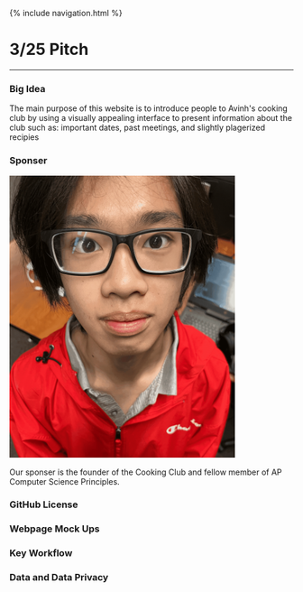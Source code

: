 {% include navigation.html %}

# 3/25 Pitch
***
### Big Idea
The main purpose of this website is to introduce people to Avinh's cooking club by  using a visually appealing interface to present information about the club such as: important dates, past meetings, and slightly plagerized recipies 

### Sponser
<img width="400" height="500" src="https://github.com/SlimeyTurtles/jinjaturtles/blob/main/static/AvinhH%20(1).png?raw=true"/>

Our sponser is the founder of the Cooking Club and fellow member of AP Computer Science Principles. 

### GitHub License

### Webpage Mock Ups

### Key Workflow

### Data and Data Privacy
